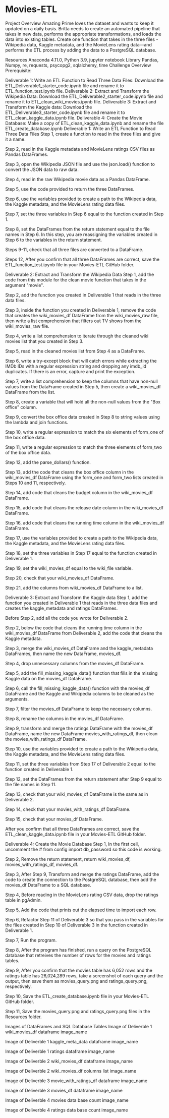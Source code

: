 # Movies-ETL
Project Overview
Amazing Prime loves the dataset and wants to keep it updated on a daily basis. Britta needs to create an automated pipeline that takes in new data, performs the appropriate transformations, and loads the data into existing tables. Create one function that takes in the three files - Wikipedia data, Kaggle metadata, and the MovieLens rating data—and performs the ETL process by adding the data to a PostgreSQL database.

Resources
Anaconda 4.11.0, Python 3.9, jupyter notebook
Library Pandas, Numpy, re, requests, psycopg2, sqlalchemy, time
Challenge Overview
Prerequisite:

Deliverable 1: Write an ETL Function to Read Three Data Files: Download the ETL_Deliverable1_starter_code.ipynb file and rename it to ETL_function_test.ipynb file.
Deliverable 2: Extract and Transform the Wikipedia Data: Download the ETL_Deliverable2_starter_code.ipynb file and rename it to ETL_clean_wiki_movies.ipynb file.
Deliverable 3: Extract and Transform the Kaggle data: Download the ETL_Deliverable3_starter_code.ipynb file and rename it to ETL_clean_kaggle_data.ipynb file.
Deliverable 4: Create the Movie Database: Make a copy of ETL_clean_kaggle_data.ipynb and rename the file ETL_create_database.ipynb
Deliverable 1: Write an ETL Function to Read Three Data Files
Step 1, create a function to read in the three files and give it a name.

Step 2, read in the Kaggle metadata and MovieLens ratings CSV files as Pandas DataFrames.

Step 3, open the Wikipedia JSON file and use the json.load() function to convert the JSON data to raw data.

Step 4, read in the raw Wikipedia movie data as a Pandas DataFrame.

Step 5, use the code provided to return the three DataFrames.

Step 6, use the variables provided to create a path to the Wikipedia data, the Kaggle metadata, and the MovieLens rating data files.

Step 7, set the three variables in Step 6 equal to the function created in Step 1.

Step 8, set the DataFrames from the return statement equal to the file names in Step 6. In this step, you are reassigning the variables created in Step 6 to the variables in the return statement.

Steps 9-11, check that all three files are converted to a DataFrame.

Steps 12, After you confirm that all three DataFrames are correct, save the ETL_function_test.ipynb file in your Movies-ETL GitHub folder.

Deliverable 2: Extract and Transform the Wikipedia Data
Step 1, add the code from this module for the clean movie function that takes in the argument "movie".

Step 2, add the function you created in Deliverable 1 that reads in the three data files.

Step 3, inside the function you created in Deliverable 1, remove the code that creates the wiki_movies_df DataFrame from the wiki_movies_raw file, then write a list comprehension that filters out TV shows from the wiki_movies_raw file.

Step 4, write a list comprehension to iterate through the cleaned wiki movies list that you created in Step 3.

Step 5, read in the cleaned movies list from Step 4 as a DataFrame.

Step 6, write a try-except block that will catch errors while extracting the IMDb IDs with a regular expression string and dropping any imdb_id duplicates. If there is an error, capture and print the exception.

Step 7, write a list comprehension to keep the columns that have non-null values from the DataFrame created in Step 5, then create a wiki_movies_df DataFrame from the list.

Step 8, create a variable that will hold all the non-null values from the "Box office" column.

Step 9, convert the box office data created in Step 8 to string values using the lambda and join functions.

Step 10, write a regular expression to match the six elements of form_one of the box office data.

Step 11, write a regular expression to match the three elements of form_two of the box office data.

Step 12, add the parse_dollars() function.

Step 13, add the code that cleans the box office column in the wiki_movies_df DataFrame using the form_one and form_two lists created in Steps 10 and 11, respectively.

Step 14, add code that cleans the budget column in the wiki_movies_df DataFrame.

Step 15, add code that cleans the release date column in the wiki_movies_df DataFrame.

Step 16, add code that cleans the running time column in the wiki_movies_df DataFrame.

Step 17, use the variables provided to create a path to the Wikipedia data, the Kaggle metadata, and the MovieLens rating data files.

Step 18, set the three variables in Step 17 equal to the function created in Deliverable 1.

Step 19, set the wiki_movies_df equal to the wiki_file variable.

Step 20, check that your wiki_movies_df DataFrame.

Step 21, add the columns from wiki_movies_df DataFrame to a list.

Deliverable 3: Extract and Transform the Kaggle data
Step 1, add the function you created in Deliverable 1 that reads in the three data files and creates the kaggle_metadata and ratings DataFrames.

Before Step 2, add all the code you wrote for Deliverable 2.

Step 2, below the code that cleans the running time column in the wiki_movies_df DataFrame from Deliverable 2, add the code that cleans the Kaggle metadata.

Step 3, merge the wiki_movies_df DataFrame and the kaggle_metadata DataFrames, then name the new DataFrame, movies_df.

Step 4, drop unnecessary columns from the movies_df DataFrame.

Step 5, add the fill_missing_kaggle_data() function that fills in the missing Kaggle data on the movies_df DataFrame.

Step 6, call the fill_missing_kaggle_data() function with the movies_df DataFrame and the Kaggle and Wikipedia columns to be cleaned as the arguments.

Step 7, filter the movies_df DataFrame to keep the necessary columns.

Step 8, rename the columns in the movies_df DataFrame.

Step 9, transform and merge the ratings DataFrame with the movies_df DataFrame, name the new DataFrame movies_with_ratings_df, then clean the movies_with_ratings_df DataFrame.

Step 10, use the variables provided to create a path to the Wikipedia data, the Kaggle metadata, and the MovieLens rating data files.

Step 11, set the three variables from Step 17 of Deliverable 2 equal to the function created in Deliverable 1.

Step 12, set the DataFrames from the return statement after Step 9 equal to the file names in Step 11.

Step 13, check that your wiki_movies_df DataFrame is the same as in Deliverable 2.

Step 14, check that your movies_with_ratings_df DataFrame.

Step 15, check that your movies_df DataFrame.

After you confirm that all three DataFrames are correct, save the ETL_clean_kaggle_data.ipynb file in your Movies-ETL GitHub folder.

Deliverable 4: Create the Movie Database
Step 1, In the first cell, uncomment the # from config import db_password so this code is working.

Step 2, Remove the return statement, return wiki_movies_df, movies_with_ratings_df, movies_df.

Step 3, After Step 9, Transform and merge the ratings DataFrame, add the code to create the connection to the PostgreSQL database, then add the movies_df DataFrame to a SQL database.

Step 4, Before reading in the MovieLens rating CSV data, drop the ratings table in pgAdmin.

Step 5, Add the code that prints out the elapsed time to import each row.

Step 6, Refactor Step 11 of Deliverable 3 so that you pass in the variables for the files created in Step 10 of Deliverable 3 in the function created in Deliverable 1.

Step 7, Run the program.

Step 8, After the program has finished, run a query on the PostgreSQL database that retreives the number of rows for the movies and ratings tables.

Step 9, After you confirm that the movies table has 6,052 rows and the ratings table has 26,024,289 rows, take a screenshot of each query and the output, then save them as movies_query.png and ratings_query.png, respectively.

Step 10, Save the ETL_create_database.ipynb file in your Movies-ETL GitHub folder.

Step 11, Save the movies_query.png and ratings_query.png files in the Resources folder.

Images of DataFrames and SQL Database Tables
Image of Deliverble 1 wiki_movies_df dataframe image_name

Image of Deliverble 1 kaggle_meta_data dataframe image_name

Image of Deliverble 1 ratings dataframe image_name

Image of Deliverble 2 wiki_movies_df dataframe image_name

Image of Deliverble 2 wiki_movies_df columns list image_name

Image of Deliverble 3 movie_with_ratings_df dataframe image_name

Image of Deliverble 3 movies_df dataframe image_name

Image of Deliverble 4 movies data base count image_name

Image of Deliverble 4 ratings data base count image_name
